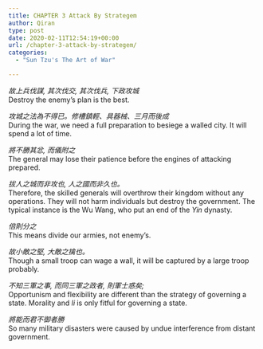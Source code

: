 ```yaml
---
title: CHAPTER 3 Attack By Strategem
author: Qiran
type: post
date: 2020-02-11T12:54:19+00:00
url: /chapter-3-attack-by-strategem/
categories:
  - "Sun Tzu's The Art of War"

---
```

_故上兵伐謀, 其次伐交, 其次伐兵, 下政攻城_  
Destroy the enemy&#8217;s plan is the best.

_攻城之法為不得已。修槽鎮輕、具器械、三月而後成_  
During the war, we need a full preparation to besiege a walled city. It will spend a lot of time.

_將不勝其忿, 而儀附之_  
The general may lose their patience before the engines of attacking prepared.

_拔人之城而非攻也, 人之國而非久也。_  
Therefore, the skilled generals will overthrow their kingdom without any operations. They will not harm individuals but destroy the government. The typical instance is the Wu Wang, who put an end of the&nbsp;_Yin_&nbsp;dynasty.

_倍則分之_  
This means divide our armies, not enemy&#8217;s.

_故小敵之堅, 大敵之擒也。_  
Though a small troop can wage a wall, it will be captured by a large troop probably.

_不知三軍之事, 而同三軍之政者, 則軍士惑矣;_  
Opportunism and flexibility are different than the strategy of governing a state. Morality and&nbsp;_li_&nbsp;is only fitful for governing a state.

_將能而君不御者勝_  
So many military disasters were caused by undue interference from distant government.